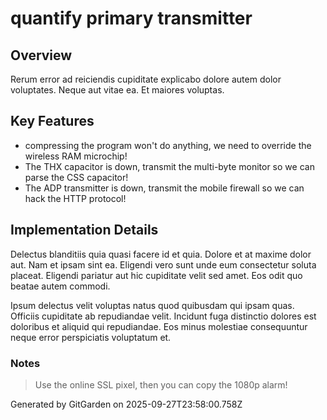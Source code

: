 # quantify primary transmitter

## Overview
Rerum error ad reiciendis cupiditate explicabo dolore autem dolor voluptates. Neque aut vitae ea. Et maiores voluptas.

## Key Features
- compressing the program won't do anything, we need to override the wireless RAM microchip!
- The THX capacitor is down, transmit the multi-byte monitor so we can parse the CSS capacitor!
- The ADP transmitter is down, transmit the mobile firewall so we can hack the HTTP protocol!

## Implementation Details
Delectus blanditiis quia quasi facere id et quia. Dolore et at maxime dolor aut. Nam et ipsam sint ea. Eligendi vero sunt unde eum consectetur soluta placeat. Eligendi pariatur aut hic cupiditate velit sed amet. Eos odit quo beatae autem commodi.
 Ipsum delectus velit voluptas natus quod quibusdam qui ipsam quas. Officiis cupiditate ab repudiandae velit. Incidunt fuga distinctio dolores est doloribus et aliquid qui repudiandae. Eos minus molestiae consequuntur neque error perspiciatis voluptatum et.

### Notes
> Use the online SSL pixel, then you can copy the 1080p alarm!

Generated by GitGarden on 2025-09-27T23:58:00.758Z